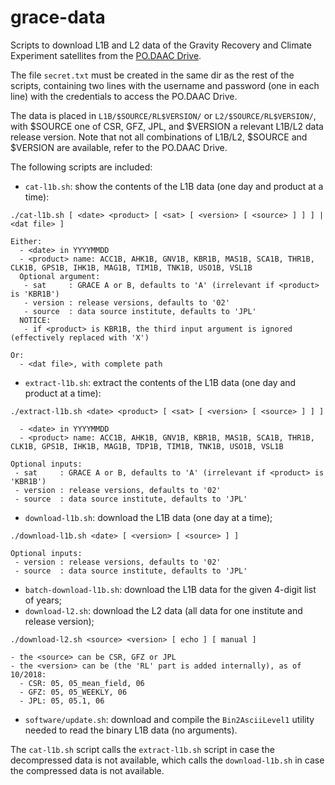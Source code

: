 # grace-data

Scripts to download L1B and L2 data of the Gravity Recovery and Climate Experiment satellites from the [PO.DAAC Drive](https://podaac-tools.jpl.nasa.gov/drive/).

The file `secret.txt` must be created in the same dir as the rest of the scripts, containing two lines with the username and password (one in each line) with the credentials to access the PO.DAAC Drive.

The data is placed in `L1B/$SOURCE/RL$VERSION/` or `L2/$SOURCE/RL$VERSION/`, with $SOURCE one of CSR, GFZ, JPL, and $VERSION a relevant L1B/L2 data release version. Note that not all combinations of L1B/L2, $SOURCE and $VERSION are available, refer to the PO.DAAC Drive.

The following scripts are included:
- `cat-l1b.sh`: show the contents of the L1B data (one day and product at a time):
```
./cat-l1b.sh [ <date> <product> [ <sat> [ <version> [ <source> ] ] ] | <dat file> ]

Either:
  - <date> in YYYYMMDD
  - <product> name: ACC1B, AHK1B, GNV1B, KBR1B, MAS1B, SCA1B, THR1B, CLK1B, GPS1B, IHK1B, MAG1B, TIM1B, TNK1B, USO1B, VSL1B
  Optional argument:
   - sat     : GRACE A or B, defaults to 'A' (irrelevant if <product> is 'KBR1B')
   - version : release versions, defaults to '02'
   - source  : data source institute, defaults to 'JPL'
  NOTICE:
   - if <product> is KBR1B, the third input argument is ignored (effectively replaced with 'X')

Or:
  - <dat file>, with complete path
 ```
- `extract-l1b.sh`: extract the contents of the L1B data (one day and product at a time):
```
./extract-l1b.sh <date> <product> [ <sat> [ <version> [ <source> ] ] ]

  - <date> in YYYYMMDD
  - <product> name: ACC1B, AHK1B, GNV1B, KBR1B, MAS1B, SCA1B, THR1B, CLK1B, GPS1B, IHK1B, MAG1B, TDP1B, TIM1B, TNK1B, USO1B, VSL1B

Optional inputs:
 - sat     : GRACE A or B, defaults to 'A' (irrelevant if <product> is 'KBR1B')
 - version : release versions, defaults to '02'
 - source  : data source institute, defaults to 'JPL'
```
- `download-l1b.sh`: download the L1B data (one day at a time);
```
./download-l1b.sh <date> [ <version> [ <source> ] ]

Optional inputs:
 - version : release versions, defaults to '02'
 - source  : data source institute, defaults to 'JPL'
```
- `batch-download-l1b.sh`: download the L1B data for the given 4-digit list of years;
- `download-l2.sh`: download the L2 data (all data for one institute and release version);
```
./download-l2.sh <source> <version> [ echo ] [ manual ]

- the <source> can be CSR, GFZ or JPL
- the <version> can be (the 'RL' part is added internally), as of 10/2018:
  - CSR: 05, 05_mean_field, 06
  - GFZ: 05, 05_WEEKLY, 06
  - JPL: 05, 05.1, 06
```
- `software/update.sh`: download and compile the `Bin2AsciiLevel1` utility needed to read the binary L1B data (no arguments).

The `cat-l1b.sh` script calls the `extract-l1b.sh` script in case the decompressed data is not available, which calls the `download-l1b.sh` in case the compressed data is not available.
